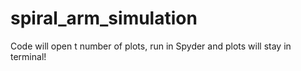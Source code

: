 # spiral_arm_simulation

Code will open t number of plots, run in Spyder and plots will stay in terminal!
